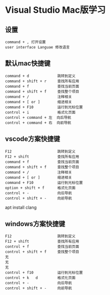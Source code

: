 # Visual Studio Mac版学习
## 设置
    command + , 打开设置 
    user interface Languae 修改语言
## 默认mac快捷键
    command + d             跳转到定义
    command + shift + r     查找所有应用
    command + f             查找当前页面
    command + shift + f     查找整个项目
    command + /             注释相关
    command + [ or ]        缩进相关
    command + F10           运行到光标位置
    control + i             格式化页面
    control + command + 左  向后导航
    control + command + 右  向前导航

## vscode方案快捷键
    F12                     跳转到定义
    F12 + shift             查找所有应用
    command + f             查找当前页面
    command + shift + f     查找整个项目
    command + /             注释相关
    command + [ or ]        缩进相关
    command + F10           运行到光标位置
    option + shift + f      格式化页面
    control + -             向后导航
    control + shift + -     向前导航

apt install clang

## windows方案快捷键
    F12                     跳转到定义
    F12 + shift             查找所有应用
    control + f             查找当前页面
    control + shift + f     查找整个项目
    无                      
    无                      
    无                      
    control + f10           运行到光标位置
    control + k   d         格式化页面
    control + -             向后导航
    control + shift + -     向前导航





